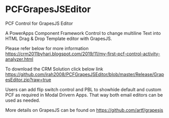 # PCFGrapesJSEditor
PCF Control for GrapesJS Editor

A PowerApps Component Framework Control to change multiline Text into HTML Drag & Drop Template editor with GrapesJS.


Please refer below for more information
https://crm2011byhari.blogspot.com/2019/11/my-first-pcf-control-activity-analyzer.html


To download the CRM Solution click below link
https://github.com/irah2008/PCFGrapesJSEditor/blob/master/Release/GrapesEditor.zip?raw=true

Users can add flip switch control and PBL to showhide default and custom PCF as required in Modal Drivern Apps. That way both email editors can be used as needed. 


More details on GrapesJS can be found on https://github.com/artf/grapesjs
